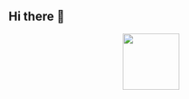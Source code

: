 ## Hi there 👋

<div id="header" align="center">
  <img src="[https://media.giphy.com/media/M9gbBd9nbDrOTu1Mqx/giphy.gif](https://www.google.com/url?sa=i&url=https%3A%2F%2Fgiphy.com%2Fexplore%2Fkaneki&psig=AOvVaw361hv4Bwhbl6iXpiN8dmL9&ust=1754452080281000&source=images&cd=vfe&opi=89978449&ved=0CBQQjRxqFwoTCICo0rrh8o4DFQAAAAAdAAAAABAE)" width="100"/>
</div>
<!--
**RyukaAngga/RyukaAngga** is a ✨ _special_ ✨ repository because its `README.md` (this file) appears on your GitHub profile.

Here are some ideas to get you started:

- 🔭 I’m currently working on ...
- 🌱 I’m currently learning ...
- 👯 I’m looking to collaborate on ...
- 🤔 I’m looking for help with ...
- 💬 Ask me about ...
- 📫 How to reach me: ...
- 😄 Pronouns: ...
- ⚡ Fun fact: ...
-->
